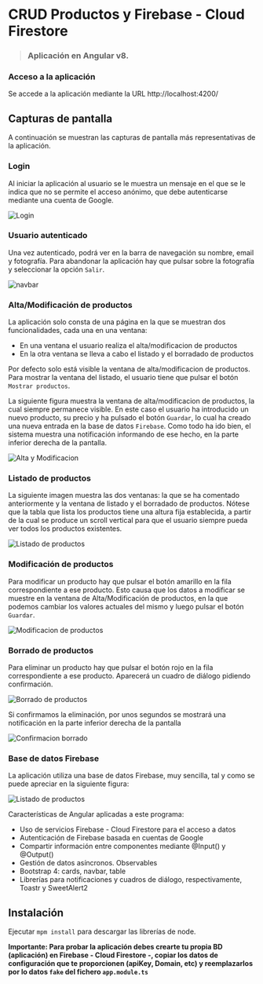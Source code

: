 # CRUD Productos y Firebase - Cloud Firestore
> ### Aplicación en Angular v8.

### Acceso a la aplicación
Se accede a la aplicación mediante la URL http://localhost:4200/ 

## Capturas de pantalla
A continuación se muestran las capturas de pantalla más representativas de la aplicación.

### Login
Al iniciar la aplicación al usuario se le muestra un mensaje en el que se le indica que no se permite el acceso anónimo, que debe autenticarse mediante una cuenta de Google.

![Login](https://github.com/dcolomer/crud-angular-firestore/blob/master/screenshots/1.png)

### Usuario autenticado
Una vez autenticado, podrá ver en la barra de navegación su nombre, email y fotografía. Para abandonar la aplicación hay que pulsar sobre la fotografía y seleccionar la opción `Salir`.

![navbar](https://github.com/dcolomer/crud-angular-firestore/blob/master/screenshots/2.png)


### Alta/Modificación de productos
La aplicación solo consta de una página en la que se muestran dos funcionalidades, cada una en una ventana:
- En una ventana el usuario realiza el alta/modificacion de productos
- En la otra ventana se lleva a cabo el listado y el borradado de productos

Por defecto solo está visible la ventana de alta/modificacion de productos. Para mostrar la ventana del listado, el usuario tiene que pulsar el botón `Mostrar productos`.

La siguiente figura muestra la ventana de alta/modificacion de productos, la cual siempre permanece visible. En este caso el usuario ha introducido un nuevo producto, su precio y ha pulsado el botón `Guardar`, lo cual ha creado una nueva entrada en la base de datos `Firebase`. Como todo ha ido bien, el sistema muestra una notificación informando de ese hecho, en la parte inferior derecha de la pantalla.

![Alta y Modificacion](https://github.com/dcolomer/crud-angular-firestore/blob/master/screenshots/3.png)

### Listado de productos
La siguiente imagen muestra las dos ventanas: la que se ha comentado anteriormente y la ventana de listado y el borradado de productos. Nótese que la tabla que lista los productos tiene una altura fija establecida, a partir de la cual se produce un scroll vertical para que el usuario siempre pueda ver todos los productos existentes.

![Listado de productos](https://github.com/dcolomer/crud-angular-firestore/blob/master/screenshots/4.png)

### Modificación de productos
Para modificar un producto hay que pulsar el botón amarillo en la fila correspondiente a ese producto. Esto causa que los datos a modificar se muestre en la ventana de Alta/Modificación de productos, en la que podemos cambiar los valores actuales del mismo y luego pulsar el botón `Guardar`.

![Modificacion de productos](https://github.com/dcolomer/crud-angular-firestore/blob/master/screenshots/5.png)

### Borrado de productos
Para eliminar un producto hay que pulsar el botón rojo en la fila correspondiente a ese producto. Aparecerá un cuadro de diálogo pidiendo confirmación.

![Borrado de productos](https://github.com/dcolomer/crud-angular-firestore/blob/master/screenshots/6.png)

Si confirmamos la eliminación, por unos segundos se mostrará una notificación en la parte inferior derecha de la pantalla

![Confirmacion borrado](https://github.com/dcolomer/crud-angular-firestore/blob/master/screenshots/7.png)

### Base de datos Firebase
La aplicación utiliza una base de datos Firebase, muy sencilla, tal y como se puede apreciar en la siguiente figura:

![Listado de productos](https://github.com/dcolomer/crud-angular-firestore/blob/master/screenshots/8.png)

Características de Angular aplicadas a este programa:
- Uso de servicios Firebase - Cloud Firestore para el acceso a datos
- Autenticación de Firebase basada en cuentas de Google
- Compartir información entre componentes mediante @Input() y @Output()
- Gestión de datos asíncronos. Observables
- Bootstrap 4: cards, navbar, table
- Librerías para notificaciones y cuadros de diálogo, respectivamente, Toastr y SweetAlert2

## Instalación
Ejecutar `mpm install` para descargar las librerías de node.

**Importante: Para probar la aplicación debes crearte tu propia BD (aplicación)  en Firebase - Cloud Firestore -, copiar los datos de configuración que te proporcionen (apiKey, Domain, etc) y reemplazarlos por lo datos `fake` del fichero `app.module.ts`**
